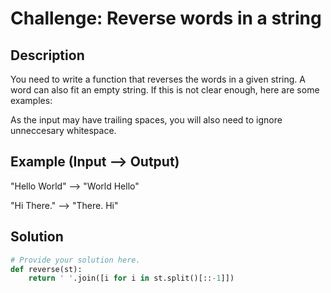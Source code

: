 # Challenge: Reverse words in a string

## Description

You need to write a function that reverses the words in a given string. A word can also fit an empty string. If this is not clear enough, here are some examples:

As the input may have trailing spaces, you will also need to ignore unneccesary whitespace.

## Example (Input --> Output)

"Hello World" --> "World Hello"

"Hi There." --> "There. Hi"

## Solution

```python
# Provide your solution here.
def reverse(st):
    return ' '.join([i for i in st.split()[::-1]])
